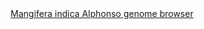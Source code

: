 <div id="Mangifera_indica_Alphonso_genome_browser" align="center">
  <a href="https://ink-blot.github.io/?sessionURL=blob:zZVbj6M2FID_SuWnViKEa4jzls1lyf0eJlmtIgcMOAFMsEkIo_nv9aSTraqOOjNVLyMhBOaYc46_z_AIzjhjhCagATRZNWUTSICF9LJAcRrhMYoxAw0fRQxLIMM.znDiYtB4BD5iHK3mQzEx5DxljWrVQ34lwAmNictkpssorTCa8xCL0IomoxiVNEEXJrs0FsEcVVGUhjRhtIpcFzNWUaopToLdBYnT_dnu9kq8i_OIk1vWnShCFObJPhLVksTDxRuFvCdzYNn6caSlW7OYJfWOuuKb6wLR7v5LuXadw.QyPLXm3vRh0P_qM7I847YRwWZIakovtsdBnqVV5zrbzBazPpy1t1Y_K222TYmLjNVwEOTXsDP3v5pLfZyqdFY2U3vb.3LsLsti6LqW4.jHg2iIgCcJRNTNxbIDN8xUq2FKSt2QDBNWnq9MCZpQtJ1RAhrfvkuAZ8g9iuhvj4BfU8EGMHzKb5gkQDMPZ6BRgYpiqRBqpmEZCoTqk_QI8iz6h.HFKBE0yA57hO88ymVGMy44Bb6vy0Ep6vFJdGMnEr8d_InIxvV0pKRwZnd4stZj1nInm9wviuN2UGsSAzavtTqCWGej6WRxQdNNmaZOzYUPOGvbdtOU.Z6Ijt7duk.zGHER.jwk7l_IoiShHPHn_SqBEJMgFDGWIgGXRlRwBlmw_1mRfhKHaiq_iKAzYWRPIsKvjkhJL6Cha2bNUH.oof87KvzYvYv5vK7VVVjXd.pO4OfiE.LtWJIyWXQjn13_T2Z8eO4nEkUZkvpqtGzRvrXp5Crj8wc2Ph7NpeJstfhktfZueXXKomnPyktt6y2N5mS7VtcKH6T1i1n7oygfX8W7N2Lkd23OKCMo4a_qoFrQ0v5CoBdNjP9Fk2ew0d8W5bXZn0gVdb2ZDWejazJwXPtwRdbaHlv98QbycjnsqQ.LFly1e4WP4i6ZLDWvXyw62w7sdo3QsJZ7_CFVXl3Jj8uiGkrNetsW8z.0Rd6j.B1avIR9Iv5No7kak_ygHUZJnx5hf5iuV65HTkxXlqd4OoBBMz5bMZ4GDinG7TbNC91eIacX9PEwbImO3uJ_X5s76N9u7z.TiARJjG.oX7jVnr4__Qo-">Mangifera indica Alphonso genome browser</a>
</div>
